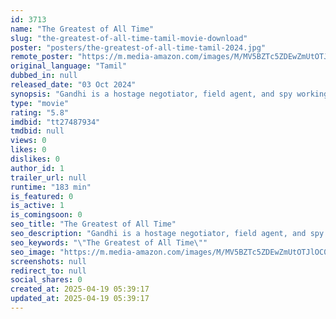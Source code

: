 ```yaml
---
id: 3713
name: "The Greatest of All Time"
slug: "the-greatest-of-all-time-tamil-movie-download"
poster: "posters/the-greatest-of-all-time-tamil-2024.jpg"
remote_poster: "https://m.media-amazon.com/images/M/MV5BZTc5ZDEwZmUtOTJlOC00ZmFkLWJjMTEtYWI4YjE3N2EwYTE2XkEyXkFqcGc@._V1_SX300.jpg"
original_language: "Tamil"
dubbed_in: null
released_date: "03 Oct 2024"
synopsis: "Gandhi is a hostage negotiator, field agent, and spy working for the Special Anti-Terrorist Squad (SATS). After years of service, he is called back for a critical mission that sets him on a dangerous collision course with his own ..."
type: "movie"
rating: "5.8"
imdbid: "tt27487934"
tmdbid: null
views: 0
likes: 0
dislikes: 0
author_id: 1
trailer_url: null
runtime: "183 min"
is_featured: 0
is_active: 1
is_comingsoon: 0
seo_title: "The Greatest of All Time"
seo_description: "Gandhi is a hostage negotiator, field agent, and spy working for the Special Anti-Terrorist Squad (SATS). After years of service, he is called back for a critical mission that sets him on a dangerous collision course with his own ..."
seo_keywords: "\"The Greatest of All Time\""
seo_image: "https://m.media-amazon.com/images/M/MV5BZTc5ZDEwZmUtOTJlOC00ZmFkLWJjMTEtYWI4YjE3N2EwYTE2XkEyXkFqcGc@._V1_SX300.jpg"
screenshots: null
redirect_to: null
social_shares: 0
created_at: 2025-04-19 05:39:17
updated_at: 2025-04-19 05:39:17
---
```


